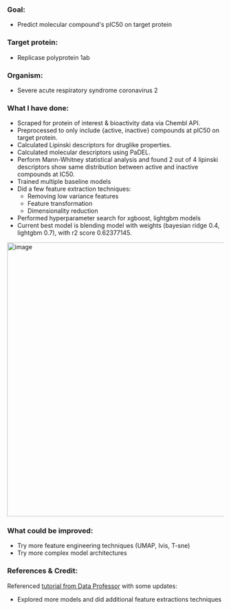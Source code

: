 ### Goal:
- Predict molecular compound's pIC50 on target protein

### Target protein:
- Replicase polyprotein 1ab

### Organism:
- Severe acute respiratory syndrome coronavirus 2

### What I have done:
- Scraped for protein of interest & bioactivity data via Chembl API.
- Preprocessed to only include {active, inactive} compounds at pIC50 on target protein.
- Calculated Lipinski descriptors for druglike properties.
- Calculated molecular descriptors using PaDEL.
- Perform Mann-Whitney statistical analysis and found 2 out of 4 lipinski descriptors show same distribution between active and inactive compounds at IC50.
- Trained multiple baseline models
- Did a few feature extraction techniques:
  - Removing low variance features
  - Feature transformation
  - Dimensionality reduction
- Performed hyperparameter search for xgboost, lightgbm models
- Current best model is blending model with weights (bayesian ridge 0.4, lightgbm 0.7), with r2 score 0.62377145.

<img width="637" alt="image" src="https://github.com/user-attachments/assets/6951909a-6a27-4437-bb37-c4669abd354b">

### What could be improved:
- Try more feature engineering techniques (UMAP, Ivis, T-sne)
- Try more complex model architectures

### References & Credit:
Referenced <a href="https://youtu.be/plVLRashaA8?si=cRq4rxBGerQKeRuY">tutorial from Data Professor</a> with some updates:
  - Explored more models and did additional feature extractions techniques
